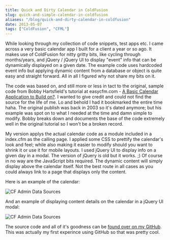 ```yaml
---
title: Quick and Dirty Calendar in ColdFusion
slug: quick-and-simple-calendar-in-coldfusion
aliases: "/blog/quick-and-dirty-calendar-in-coldfusion"
date: 2013-05-07
tags: ["ColdFusion", "CFML"]
---
```


While looking through my collection of code snippets, test apps etc. I came across a very basic calendar app I built for a client a year or so ago. It makes use of ColdFusion for nitty gritty bits, like cycling through months/years, and jQuery / jQuery UI to display "event" info that can be dynamically displayed on a given date. The example code uses hardcoded event info but applying dynamic content from a database or object is quite easy and straight forward. All in all I figured why not share my bits on it.

The code was based on, and still more or less in tact to the original, sample code from Bobby Hartsfield's tutorial at easycfm.com - [A Basic Calendar Application to Build on?](http://tutorial180.easycfm.com/index.cfm?fuseaction=tutorial&tutorialID=180). I wanted to give credit and could not find the source for the life of me. Lo and behold I had it bookmarked the entire time haha. The original publish was back in 2003 so it's dated anymore; but his example was spot on to what I needed at the time and damn simple to modify. Bobby breaks down and documents the base of the code extremely well in the original tutorial so I won't be a broken record.

My version applys the actual calendar code as a module included in a index.cfm as the calling page. I applied some CSS to prettify the calendar's look and feel; while also making it easier to modify should you want to shrink it or use it for mobile layouts. I used jQuery UI to display info on a given day in a modal. The version of jQuery is old but it works. ;) Of course in no way are the JavaScript bits required. The dynamic content will simply display above the calendar itself. Not the best route in all cases as you could always link to a page that displays only the content.

Here is an example of the calendar:

![CF Admin Data Sources](/blog/cf_calendar_1.jpg)

And an example of displaying content details on the calendar in a jQuery UI modal:

![CF Admin Data Sources](/blog/cf_calendar_2.jpg)

The source code and all of it's goodness can be [found over on my GitHub](https://github.com/cfchef/cf-calendar). This was actually my first experince using GitHub so that was pretty cool.